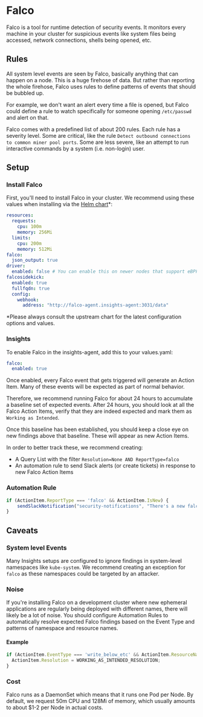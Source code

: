 # Falco

Falco is a tool for runtime detection of security events. It monitors every machine in your cluster for suspicious events like system files being accessed, network connections, shells being opened, etc.

## Rules
All system level events are seen by Falco, basically anything that can happen on a node.
This is a huge firehose of data. But rather than reporting the whole firehose,
Falco uses rules to define patterns of events that should be bubbled up.

For example, we don't want an alert every time a file is opened,
but Falco could define a rule to watch specifically for someone opening
`/etc/passwd` and alert on that.

Falco comes with a predefined list of about 200 rules. Each rule has a severity level.
Some are critical, like the rule `Detect outbound connections to common miner pool ports`.
Some are less severe, like an attempt to run interactive commands by a system
(i.e. non-login) user.

## Setup
### Install Falco
First, you'll need to install Falco in your cluster. We recommend using these values when installing
via the [Helm chart](https://github.com/falcosecurity/charts/tree/master/falco)*:
```yaml
resources:
  requests:
    cpu: 100m
    memory: 256Mi
  limits:
    cpu: 200m
    memory: 512Mi
falco:
  json_output: true
driver:
  enabled: false # You can enable this on newer nodes that support eBPF
falcosidekick:
  enabled: true
  fullfqdn: true
  config:
    webhook:
      address: "http://falco-agent.insights-agent:3031/data"
```

*Please always consult the upstream chart for the latest configuration options and values.

### Insights
To enable Falco in the insights-agent, add this to your values.yaml:
```yaml
falco:
  enabled: true
```

Once enabled, every Falco event that gets triggered will generate an Action Item.
Many of these events will be expected as part of normal behavior.

Therefore, we recommend running Falco for about 24 hours to accumulate a
baseline set of expected events. After 24 hours,
you should look at all the Falco Action Items, verify that they are indeed expected
and mark them as `Working as Intended`.

Once this baseline has been established, you should keep a close eye on new findings above that baseline.
These will appear as new Action Items.

In order to better track these, we recommend creating:
* A Query List with the filter `Resolution=None AND ReportType=falco`
* An automation rule to send Slack alerts (or create tickets) in response to new Falco Action Items

### Automation Rule
```js
if (ActionItem.ReportType === 'falco' && ActionItem.IsNew) {
    sendSlackNotification("security-notifications", "There's a new falco finding! :scream:\n\n" + ActionItem.Title);
}
```

## Caveats
### System level Events
Many Insights setups are configured to ignore findings in system-level namespaces
like `kube-system`. We recommend creating an exception for `falco` as these namespaces
could be targeted by an attacker.

### Noise
If you're installing Falco on a development cluster where new ephemeral applications are
regularly being deployed with different names, there will likely be a lot of noise. You
should configure Automation Rules to automatically resolve expected Falco findings
based on the Event Type and patterns of namespace and resource names.

#### Example
```js
if (ActionItem.EventType === 'write_below_etc' && ActionItem.ResourceName.indexOf('app-dashboard') === 0) {
  ActionItem.Resolution = WORKING_AS_INTENDED_RESOLUTION;
}
```

### Cost
Falco runs as a DaemonSet which means that it runs one Pod per Node. By default, we request
50m CPU and 128Mi of memory, which usually amounts to about $1-2 per Node in actual costs.
